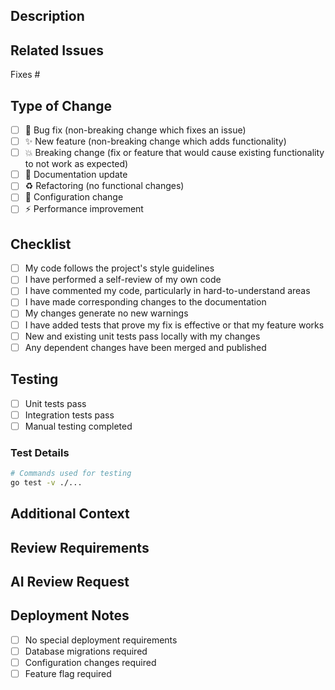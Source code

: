 ## Description
<!-- Provide a brief description of the changes in this PR -->

## Related Issues
<!-- Link related issues using keywords like "Fixes #123" or "Relates to #456" -->
<!-- This helps with automatic issue state transitions -->

Fixes #

## Type of Change
<!-- Check relevant options -->

- [ ] 🐛 Bug fix (non-breaking change which fixes an issue)
- [ ] ✨ New feature (non-breaking change which adds functionality)
- [ ] 💥 Breaking change (fix or feature that would cause existing functionality to not work as expected)
- [ ] 📝 Documentation update
- [ ] ♻️ Refactoring (no functional changes)
- [ ] 🔧 Configuration change
- [ ] ⚡ Performance improvement

## Checklist
<!-- Ensure all items are checked before requesting review -->

- [ ] My code follows the project's style guidelines
- [ ] I have performed a self-review of my own code
- [ ] I have commented my code, particularly in hard-to-understand areas
- [ ] I have made corresponding changes to the documentation
- [ ] My changes generate no new warnings
- [ ] I have added tests that prove my fix is effective or that my feature works
- [ ] New and existing unit tests pass locally with my changes
- [ ] Any dependent changes have been merged and published

## Testing
<!-- Describe the tests that you ran to verify your changes -->

- [ ] Unit tests pass
- [ ] Integration tests pass
- [ ] Manual testing completed

### Test Details
<!-- Provide details about testing performed -->

```bash
# Commands used for testing
go test -v ./...
```

## Additional Context
<!-- Add any other context, implementation notes, or screenshots here -->

## Review Requirements
<!-- Automatically calculated based on PR size - do not modify -->
<!-- Size: XS/S = 1 reviewer, M/L = 2 reviewers, XL = 3 reviewers -->

## AI Review Request
<!-- Uncomment the line below to request AI code review -->
<!-- /ai-review --focus security,performance -->

## Deployment Notes
<!-- Any special deployment considerations? -->

- [ ] No special deployment requirements
- [ ] Database migrations required
- [ ] Configuration changes required
- [ ] Feature flag required